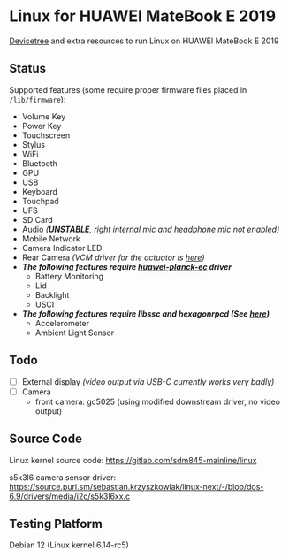 # Linux for HUAWEI MateBook E 2019

[Devicetree](https://github.com/New-Wheat/Linux-for-HUAWEI-MateBook-E-2019/blob/main/linux/arch/arm64/boot/dts/qcom/sdm850-huawei-matebook-e-2019.dts) and extra resources to run Linux on HUAWEI MateBook E 2019

## Status

Supported features (some require proper firmware files placed in `/lib/firmware`):

- Volume Key
- Power Key
- Touchscreen
- Stylus
- WiFi
- Bluetooth
- GPU
- USB
- Keyboard
- Touchpad
- UFS
- SD Card
- Audio _(**UNSTABLE**, right internal mic and headphone mic not enabled)_
- Mobile Network
- Camera Indicator LED  
- Rear Camera _(VCM driver for the actuator is [here](https://github.com/New-Wheat/Linux-for-HUAWEI-MateBook-E-2019/blob/main/patches/camera_sensors_and_actuator.patch))_
- _**The following features require [huawei-planck-ec](https://github.com/New-Wheat/Linux-for-HUAWEI-MateBook-E-2019/blob/main/patches/huawei_planck_ec.patch) driver**_
    - Battery Monitoring
    - Lid
    - Backlight
    - USCI 
- _**The following features require libssc and hexagonrpcd (See [here](https://gitlab.com/postmarketOS/pmaports/-/merge_requests/4050))**_
    - Accelerometer
    - Ambient Light Sensor


## Todo

- [ ] External display _(video output via USB-C currently works very badly)_
- [ ] Camera
    - front camera: gc5025 (using modified downstream driver, no video output)

## Source Code

Linux kernel source code: https://gitlab.com/sdm845-mainline/linux

s5k3l6 camera sensor driver: https://source.puri.sm/sebastian.krzyszkowiak/linux-next/-/blob/dos-6.9/drivers/media/i2c/s5k3l6xx.c

## Testing Platform

Debian 12 (Linux kernel 6.14-rc5)
